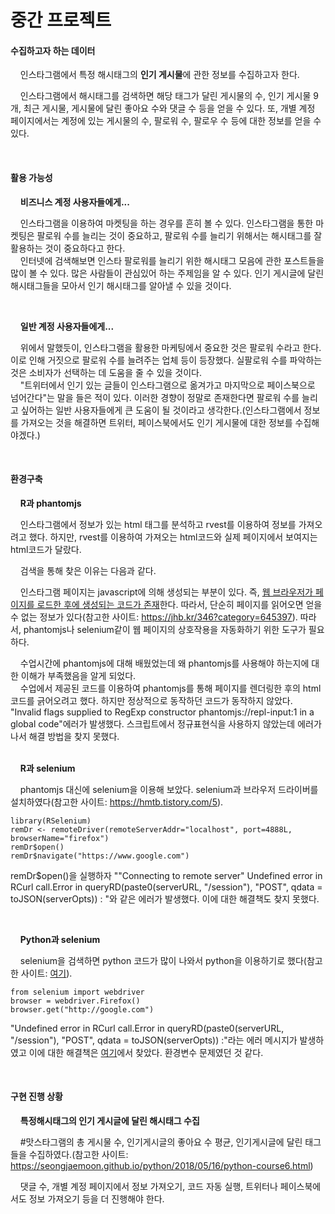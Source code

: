 <h1>중간 프로젝트</h1>

<h4>수집하고자 하는 데이터</h4>
<p>&nbsp;&nbsp;&nbsp;&nbsp;인스타그램에서 특정 해시태그의 <strong>인기 게시물</strong>에 관한 정보를 수집하고자 한다.</p>
<p>&nbsp;&nbsp;&nbsp;&nbsp;인스타그램에서 해시태그를 검색하면 해당 태그가 달린 게시물의 수, 인기 게시물 9개, 최근 게시물, 게시물에 달린 좋아요 수와 댓글 수 등을 얻을 수 있다. 또, 개별 계정 페이지에서는 계정에 있는 게시물의 수, 팔로워 수, 팔로우 수 등에 대한 정보를 얻을 수 있다.
</p>
<br>
<h4>활용 가능성</h4>
<p>&nbsp;&nbsp;&nbsp;&nbsp;<strong>비즈니스 계정 사용자들에게...</strong></p>
<p>&nbsp;&nbsp;&nbsp;&nbsp;인스타그램을 이용하여 마켓팅을 하는 경우를 흔히 볼 수 있다. 인스타그램을 통한 마켓팅은 팔로워 수를 늘리는 것이 중요하고, 팔로워 수를 늘리기 위해서는 해시태그를 잘 활용하는 것이 중요하다고 한다.<br>
&nbsp;&nbsp;&nbsp;&nbsp;인터넷에 검색해보면 인스타 팔로워를 늘리기 위한 해시태그 모음에 관한 포스트들을 많이 볼 수 있다. 많은 사람들이 관심있어 하는 주제임을 알 수 있다. 인기 게시글에 달린 해시태그들을 모아서 인기 해시태그를 알아낼 수 있을 것이다.
</p>
<br>
<p>&nbsp;&nbsp;&nbsp;&nbsp;<strong>일반 계정 사용자들에게...</strong></p>
<p>&nbsp;&nbsp;&nbsp;&nbsp;위에서 말했듯이, 인스타그램을 활용한 마케팅에서 중요한 것은 팔로워 수라고 한다. 이로 인해 거짓으로 팔로워 수를 늘려주는 업체 등이 등장했다. 실팔로워 수를 파악하는 것은 소비자가 선택하는 데 도움을 줄 수 있을 것이다.
<br>
&nbsp;&nbsp;&nbsp;&nbsp;"트위터에서 인기 있는 글들이 인스타그램으로 옮겨가고 마지막으로 페이스북으로 넘어간다"는 말을 들은 적이 있다. 이러한 경향이 정말로 존재한다면 팔로워 수를 늘리고 싶어하는 일반 사용자들에게 큰 도움이 될 것이라고 생각한다.(인스타그램에서 정보를 가져오는 것을 해결하면 트위터, 페이스북에서도 인기 게시물에 대한 정보를 수집해야겠다.)
</p>
<br>
<h4>환경구축</h4>
<p>&nbsp;&nbsp;&nbsp;&nbsp;<strong>R과 phantomjs</strong></p>
<p>&nbsp;&nbsp;&nbsp;&nbsp;인스타그램에서 정보가 있는 html 태그를 분석하고 rvest를 이용하여 정보를 가져오려고 했다. 하지만, rvest를 이용하여 가져오는 html코드와 실제 페이지에서 보여지는 html코드가 달랐다.
</p>
<p>&nbsp;&nbsp;&nbsp;&nbsp;검색을 통해 찾은 이유는 다음과 같다.
<p>&nbsp;&nbsp;&nbsp;&nbsp;인스타그램 페이지는 javascript에 의해 생성되는 부분이 있다. 즉, <U>웹 브라우저가 페이지를 로드한 후에 생성되는 코드가 존재</U>한다. 따라서, 단순히 페이지를 읽어오면 얻을 수 없는 정보가 있다(참고한 사이트: <a href="https://jhb.kr/346?category=645397">https://jhb.kr/346?category=645397</a>). 따라서, phantomjs나 selenium같이 웹 페이지의 상호작용을 자동화하기 위한 도구가 필요하다.
</p>
<p>&nbsp;&nbsp;&nbsp;&nbsp;수업시간에 phantomjs에 대해 배웠었는데 왜 phantomjs를 사용해야 하는지에 대한 이해가 부족했음을 알게 되었다.
<br>
&nbsp;&nbsp;&nbsp;&nbsp;수업에서 제공된 코드를 이용하여 phantomjs를 통해 페이지를 렌더링한 후의 html코드를 긁어오려고 했다. 하지만 정상적으로 동작하던 코드가 동작하지 않았다. "Invalid flags supplied to RegExp constructor phantomjs://repl-input:1 in a global code"에러가 발생했다. 스크립트에서 정규표현식을 사용하지 않았는데 에러가 나서 해결 방법을 찾지 못했다.
<br>
<br>
<p>&nbsp;&nbsp;&nbsp;&nbsp;<strong>R과 selenium</strong></p>
<p>&nbsp;&nbsp;&nbsp;&nbsp;phantomjs 대신에 selenium을 이용해 보았다. selenium과 브라우저 드라이버를 설치하였다(참고한 사이트: <a href="https://hmtb.tistory.com/5">https://hmtb.tistory.com/5</a>).

    library(RSelenium)
    remDr <- remoteDriver(remoteServerAddr="localhost", port=4888L, browserName="firefox")
    remDr$open()
    remDr$navigate("https://www.google.com")


remDr$open()을 실행하자 ""Connecting to remote server"
Undefined error in RCurl call.Error in queryRD(paste0(serverURL, "/session"), "POST", qdata = toJSON(serverOpts)) : "와 같은 에러가 발생했다. 이에 대한 해결책도 찾지 못했다.
</p>
<br>
<p>&nbsp;&nbsp;&nbsp;&nbsp;<strong>Python과 selenium</strong></p>
<p>&nbsp;&nbsp;&nbsp;&nbsp;selenium을 검색하면 python 코드가 많이 나와서 python을 이용하기로 했다(참고한 사이트: <a href=http://pythonstudy.xyz/python/article/404-%ED%8C%8C%EC%9D%B4%EC%8D%AC-Selenium-%EC%82%AC%EC%9A%A9%ED%95%98%EA%B8%B0">여기</a>).

    from selenium import webdriver
    browser = webdriver.Firefox()
    browser.get("http://google.com")

"Undefined error in RCurl call.Error in queryRD(paste0(serverURL, "/session"), "POST", qdata = toJSON(serverOpts)) :"라는 에러 메시지가 발생하였고 이에 대한 해결책은 <a href="https://stackoverrun.com/ko/q/12260489">여기</a>에서 찾았다. 환경변수 문제였던 것 같다.
</p>
<br>
<h4>구현 진행 상황</h4>
<p>&nbsp;&nbsp;&nbsp;&nbsp;<strong>특정해시태그의 인기 게시글에 달린 해시태그 수집</strong></p>
<p>&nbsp;&nbsp;&nbsp;&nbsp;#맛스타그램의 총 게시물 수, 인기게시글의 좋아요 수 평균, 인기게시글에 달린 태그들을 수집하였다.(참고한 사이트: <a href="https://seongjaemoon.github.io/python/2018/05/16/python-course6.html">https://seongjaemoon.github.io/python/2018/05/16/python-course6.html</a>)
</p>
<p>&nbsp;&nbsp;&nbsp;&nbsp;댓글 수, 개별 계정 페이지에서 정보 가져오기, 코드 자동 실행, 트위터나 페이스북에서도 정보 가져오기 등을 더 진행해야 한다.
</p>
